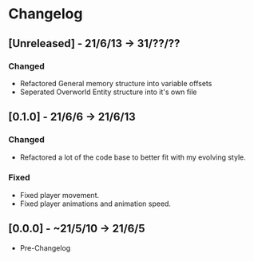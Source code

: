 
# Changelog

## [Unreleased] - 21/6/13 -> 31/??/??
### Changed
- Refactored General memory structure into variable offsets
- Seperated Overworld Entity structure into it's own file

## [0.1.0] - 21/6/6 -> 21/6/13
### Changed
- Refactored a lot of the code base to better fit with my evolving style.
### Fixed
- Fixed player movement.
- Fixed player animations and animation speed.

## [0.0.0] - ~21/5/10 -> 21/6/5
- Pre-Changelog